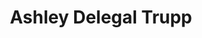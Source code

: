 ---
title: Ashley Delegal Trupp
aliases: 
  - /people/ashley-delegal
  - /people/ashley-blake-delegal
other_names: 
  - Ashley Delegal
  - Ashley Blake Delegal
layout: people
featured_image: 
featured_image_attr: 
featured_image_alt: 
featured_image_caption: 
---